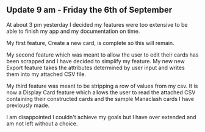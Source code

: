 ##                       Update 9 am - Friday the 6th of September 


At about 3 pm yesterday I decided my features were too extensive to be able to finish my app and my documentation on time.

My first feature, Create a new card, is complete so this will remain. 

My second feature which was meant to allow the user to edit their cards has been scrapped and I have decided to simplify my feature. My new new Export feature takes the attributes determined by user input and writes them into my attached CSV file.

My third feature was meant to be stripping a row of values from my csv. It is now a Display Card feature which allows the user to read the attached CSV containing their constructed cards and the sample Manaclash cards I have previously made.

I am disappointed I couldn't achieve my goals but I have over extended and am not left without a choice. 

